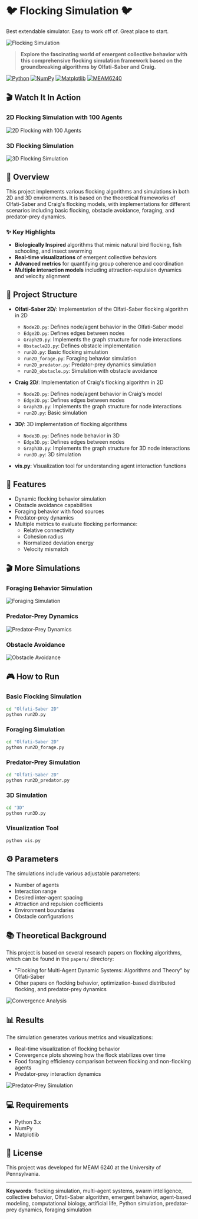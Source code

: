 # 🐦 Flocking Simulation 🐦

Best extendable simulator. Easy to work off of. Great place to start.

![Flocking Simulation](assets/forage.png)

> **Explore the fascinating world of emergent collective behavior with this comprehensive flocking simulation framework based on the groundbreaking algorithms by Olfati-Saber and Craig.**

[![Python](https://img.shields.io/badge/Python-3.x-blue.svg)](https://www.python.org/)
[![NumPy](https://img.shields.io/badge/NumPy-Supported-green.svg)](https://numpy.org/)
[![Matplotlib](https://img.shields.io/badge/Matplotlib-Supported-orange.svg)](https://matplotlib.org/)
[![MEAM6240](https://img.shields.io/badge/MEAM-6240-red.svg)](https://www.seas.upenn.edu/)

## 🎬 Watch It In Action

### 2D Flocking Simulation with 100 Agents
![2D Flocking with 100 Agents](assets/2d100-ezgif.com-speed.gif)

### 3D Flocking Simulation
![3D Flocking Simulation](assets/3d-ezgif.com-video-to-gif-converter.gif)

## 🌟 Overview
This project implements various flocking algorithms and simulations in both 2D and 3D environments. It is based on the theoretical frameworks of Olfati-Saber and Craig's flocking models, with implementations for different scenarios including basic flocking, obstacle avoidance, foraging, and predator-prey dynamics.

### ✨ Key Highlights
- **Biologically Inspired** algorithms that mimic natural bird flocking, fish schooling, and insect swarming
- **Real-time visualizations** of emergent collective behaviors
- **Advanced metrics** for quantifying group coherence and coordination
- **Multiple interaction models** including attraction-repulsion dynamics and velocity alignment

## 📂 Project Structure
- **Olfati-Saber 2D/**: Implementation of the Olfati-Saber flocking algorithm in 2D
  - `Node2D.py`: Defines node/agent behavior in the Olfati-Saber model
  - `Edge2D.py`: Defines edges between nodes
  - `Graph2D.py`: Implements the graph structure for node interactions
  - `Obstacle2D.py`: Defines obstacle implementation
  - `run2D.py`: Basic flocking simulation
  - `run2D_forage.py`: Foraging behavior simulation
  - `run2D_predator.py`: Predator-prey dynamics simulation
  - `run2D_obstacle.py`: Simulation with obstacle avoidance

- **Craig 2D/**: Implementation of Craig's flocking algorithm in 2D
  - `Node2D.py`: Defines node/agent behavior in Craig's model
  - `Edge2D.py`: Defines edges between nodes
  - `Graph2D.py`: Implements the graph structure for node interactions
  - `run2D.py`: Basic simulation

- **3D/**: 3D implementation of flocking algorithms
  - `Node3D.py`: Defines node behavior in 3D
  - `Edge3D.py`: Defines edges between nodes
  - `Graph3D.py`: Implements the graph structure for 3D node interactions
  - `run3D.py`: 3D simulation

- **vis.py**: Visualization tool for understanding agent interaction functions

## 🚀 Features
- Dynamic flocking behavior simulation
- Obstacle avoidance capabilities
- Foraging behavior with food sources
- Predator-prey dynamics
- Multiple metrics to evaluate flocking performance:
  - Relative connectivity
  - Cohesion radius
  - Normalized deviation energy
  - Velocity mismatch

## 🎬 More Simulations

### Foraging Behavior Simulation
![Foraging Simulation](assets/ezgif.com-video-to-gif-converter.gif)

### Predator-Prey Dynamics
![Predator-Prey Dynamics](assets/ezgif.com-speed-3.gif)

### Obstacle Avoidance
![Obstacle Avoidance](assets/ezgif.com-speed.gif)

## 🎮 How to Run

### Basic Flocking Simulation
```bash
cd "Olfati-Saber 2D"
python run2D.py
```

### Foraging Simulation
```bash
cd "Olfati-Saber 2D"
python run2D_forage.py
```

### Predator-Prey Simulation
```bash
cd "Olfati-Saber 2D"
python run2D_predator.py
```

### 3D Simulation
```bash
cd "3D"
python run3D.py
```

### Visualization Tool
```bash
python vis.py
```

## ⚙️ Parameters
The simulations include various adjustable parameters:
- Number of agents
- Interaction range
- Desired inter-agent spacing
- Attraction and repulsion coefficients
- Environment boundaries
- Obstacle configurations

## 📚 Theoretical Background
This project is based on several research papers on flocking algorithms, which can be found in the `papers/` directory:
- "Flocking for Multi-Agent Dynamic Systems: Algorithms and Theory" by Olfati-Saber
- Other papers on flocking behavior, optimization-based distributed flocking, and predator-prey dynamics

![Convergence Analysis](assets/convergence.png)

## 📊 Results
The simulation generates various metrics and visualizations:
- Real-time visualization of flocking behavior
- Convergence plots showing how the flock stabilizes over time
- Food foraging efficiency comparison between flocking and non-flocking agents
- Predator-prey interaction dynamics

![Predator-Prey Simulation](assets/predator_prey.png)


## 💻 Requirements
- Python 3.x
- NumPy
- Matplotlib

## 📄 License
This project was developed for MEAM 6240 at the University of Pennsylvania.

---

**Keywords**: flocking simulation, multi-agent systems, swarm intelligence, collective behavior, Olfati-Saber algorithm, emergent behavior, agent-based modeling, computational biology, artificial life, Python simulation, predator-prey dynamics, foraging simulation 